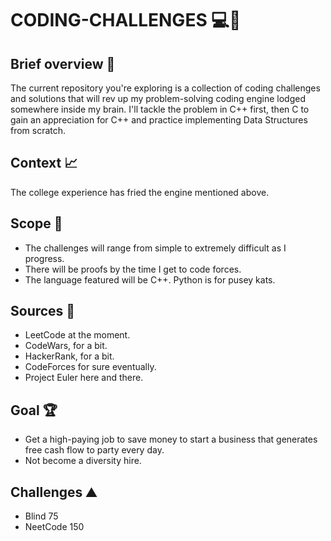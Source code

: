 # CODING-CHALLENGES :computer::dart:

## Brief overview :memo:

The current repository you're exploring is a collection of coding challenges and solutions that will rev up my problem-solving coding engine lodged somewhere inside my brain. I'll tackle the problem in C++ first, then C to gain an appreciation for C++ and practice implementing Data Structures from scratch.

## Context :chart_with_upwards_trend:

The college experience has fried the engine mentioned above. 

## Scope :telescope:

- The challenges will range from simple to extremely difficult as I progress.
- There will be proofs by the time I get to code forces. 
- The language featured will be C++. Python is for pusey kats. 

## Sources :book:

- LeetCode at the moment. 
- CodeWars, for a bit. 
- HackerRank, for a bit.
- CodeForces for sure eventually. 
- Project Euler here and there. 

## Goal :trophy:

- Get a high-paying job to save money to start a business that generates free cash flow to party every day.
- Not become a diversity hire.

## Challenges :mountain:

- Blind 75
- NeetCode 150